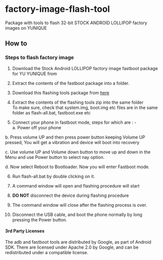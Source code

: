 # factory-image-flash-tool
Package with tools to flash 32-bit STOCK ANDROID LOLLIPOP factory images on YUNIQUE

## How to
### Steps to flash factory image
 1. Download the Stock Android LOLLIPOP factory image fastboot package for YU YUNIQUE from <here>

 2. Extract the contents of the fastboot package into a folder.

 3. Download this flashing tools package from [here](https://github.com/YUPlayGod/factory-image-flash-tools/archive/yunique-stock-android-lollipop-windows-flashtools.zip)

 4. Extract the contents of the flashing tools zip into the same folder    
    To make sure, check that system.img, boot.img etc files are in the same
    folder as flash-all.bat, fastboot.exe etc  

 5. Connect your phone in fastboot mode, steps for which are : -   
  a. Power off your phone   
 
  b. Press volume UP and then press power button keeping Volume UP pressed, You will get a vibration and device will boot into recovery

  c. Use volume UP and Volume down button to move up and down in the Menu and use Power button to select nay option.

  d. Now select Reboot to Bootloader. Now you will enter Fastboot mode.

 6. Run flash-all.bat by double clicking on it.  

 7. A command window will open and flashing procedure will start  

 8. <b>DO NOT</b> disconnect the device during flashing procedure

 9. The command window will close after the flashing process is over.

 10. Disconnect the USB cable, and boot the phone normally by long pressing the Power button.    

#### 3rd Party Licenses

The adb and fastboot tools are distributed by Google, as part of Android SDK. 
There are licensed under Apache 2.0 by Google, and can be redistributed under 
a compatible license. 
